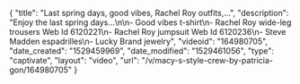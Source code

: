 {
    "title": "Last spring days, good vibes, Rachel Roy outfits,...",
    "description": "Enjoy the last spring days...\n\n- Good vibes t-shirt\n- Rachel Roy wide-leg trousers Web Id 6120221\n- Rachel Roy jumpsuit Web Id 6120236\n- Steve Madden espadrilles\n- Lucky Brand jewelry",
    "videoid": "164980705",
    "date_created": "1529459969",
    "date_modified": "1529461056",
    "type": "captivate",
    "layout": "video",
    "url": "\/v\/macy-s-style-crew-by-patricia-gon\/164980705"
}